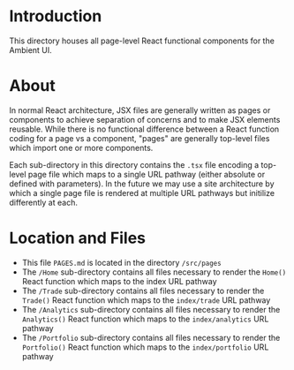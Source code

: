 # Introduction

This directory houses all page-level React functional components for the Ambient UI.

# About

In normal React architecture, JSX files are generally written as pages or components to achieve separation of concerns and to make JSX elements reusable. While there is no functional difference between a React function coding for a page vs a component, "pages" are generally top-level files which import one or more components.

Each sub-directory in this directory contains the `.tsx` file encoding a top-level page file which maps to a single URL pathway (either absolute or defined with parameters). In the future we may use a site architecture by which a single page file is rendered at multiple URL pathways but initilize differently at each.

# Location and Files

- This file `PAGES.md` is located in the directory `/src/pages`
- The `/Home` sub-directory contains all files necessary to render the `Home()` React function which maps to the index URL pathway
- The `/Trade` sub-directory contains all files necessary to render the `Trade()` React function which maps to the `index/trade` URL pathway
- The `/Analytics` sub-directory contains all files necessary to render the `Analytics()` React function which maps to the `index/analytics` URL pathway
- The `/Portfolio` sub-directory contains all files necessary to render the `Portfolio()` React function which maps to the `index/portfolio` URL pathway
